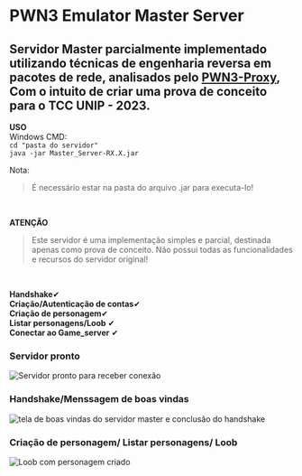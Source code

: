 # PWN3 Emulator Master Server

## Servidor Master parcialmente implementado utilizando técnicas de engenharia reversa em pacotes de rede, analisados pelo [PWN3-Proxy](https://github.com/P15c1n4/PWN3-Proxy), Com o intuito de criar uma prova de conceito para o TCC UNIP - 2023.

**USO**
<br>
Windows CMD:
<br />
`cd "pasta do servidor"`<br />
`java -jar Master_Server-RX.X.jar`
<br>

Nota: 
>É necessário estar na pasta do arquivo .jar para executa-lo!
<br/>

**ATENÇÃO**
<br />

>Este servidor é uma implementação simples e parcial, destinada apenas como prova de conceito. Não possui todas as funcionalidades e recursos do servidor original!
<br>

**Handshake**✔
<br />
**Criação/Autenticação de contas**✔
<br />
**Criação de personagem**✔
<br />
**Listar personagens/Loob** ✔
<br />
**Conectar ao Game_server** ✔
<br>

### Servidor pronto
![Servidor pronto para receber conexão](https://github.com/P15c1n4/PWN3-Emulator-Server/assets/93447442/2d6328d2-e803-46d5-8cf4-7b48731cbc66)



### Handshake/Menssagem de boas vindas
![tela de boas vindas do servidor master e conclusão do handshake](https://github.com/P15c1n4/PWN3-Emulator-Server/assets/93447442/3d21bf71-5a25-42ac-8b21-ff1ccd990f22)

### Criação de personagem/ Listar personagens/ Loob
![Loob com personagem criado](https://github.com/P15c1n4/PWN3-Emulator-Server/assets/93447442/50bd66f8-e5c7-4e48-bfc4-0f3607da26db)
